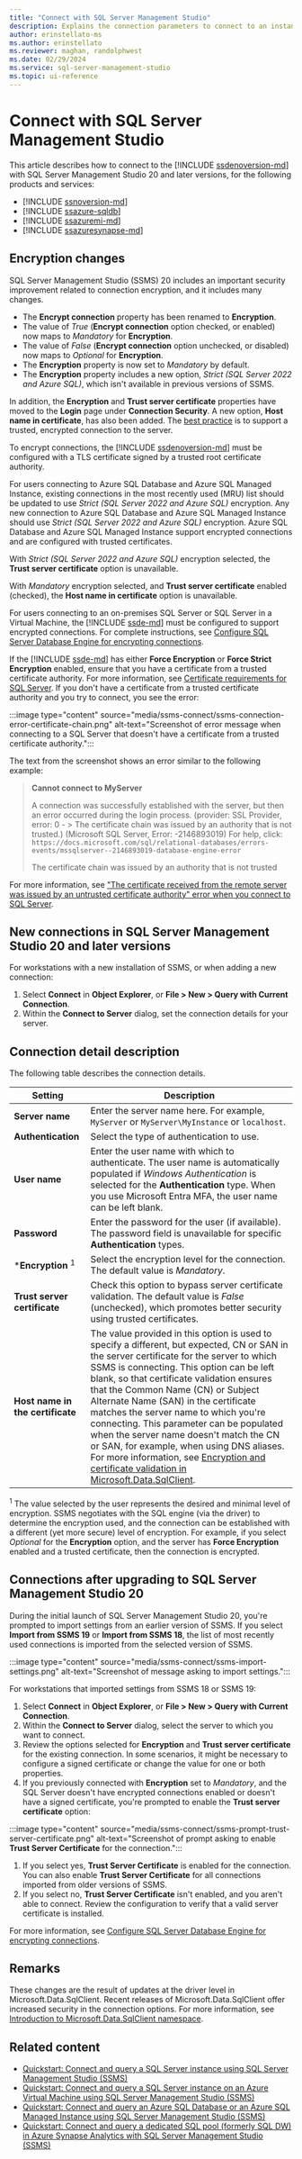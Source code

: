 ```yaml
---
title: "Connect with SQL Server Management Studio"
description: Explains the connection parameters to connect to an instance of SQL Server with SQL Server Management Studio. Includes details about how to secure and encrypt connections.
author: erinstellato-ms
ms.author: erinstellato
ms.reviewer: maghan, randolphwest
ms.date: 02/29/2024
ms.service: sql-server-management-studio
ms.topic: ui-reference
---
```

# Connect with SQL Server Management Studio

This article describes how to connect to the [!INCLUDE [ssdenoversion-md](../includes/ssdenoversion-md.md)] with SQL Server Management Studio 20 and later versions, for the following products and services:

- [!INCLUDE [ssnoversion-md](../includes/ssnoversion-md.md)]
- [!INCLUDE [ssazure-sqldb](../includes/ssazure-sqldb.md)]
- [!INCLUDE [ssazuremi-md](../includes/ssazuremi-md.md)]
- [!INCLUDE [ssazuresynapse-md](../includes/ssazuresynapse-md.md)]

## Encryption changes

SQL Server Management Studio (SSMS) 20 includes an important security improvement related to connection encryption, and it includes many changes.

- The **Encrypt connection** property has been renamed to **Encryption**.
- The value of *True* (**Encrypt connection** option checked, or enabled) now maps to *Mandatory* for **Encryption**.
- The value of *False* (**Encrypt connection** option unchecked, or disabled) now maps to *Optional* for **Encryption**.
- The **Encryption** property is now set to *Mandatory* by default.
- The **Encryption** property includes a new option, *Strict (SQL Server 2022 and Azure SQL)*, which isn't available in previous versions of SSMS.

In addition, the **Encryption** and **Trust server certificate** properties have moved to the **Login** page under **Connection Security**. A new option, **Host name in certificate**, has also been added. The [best practice](/sql/relational-databases/security/securing-sql-server) is to support a trusted, encrypted connection to the server.

To encrypt connections, the [!INCLUDE [ssdenoversion-md](../includes/ssdenoversion-md.md)] must be configured with a TLS certificate signed by a trusted root certificate authority.

For users connecting to Azure SQL Database and Azure SQL Managed Instance, existing connections in the most recently used (MRU) list should be updated to use *Strict (SQL Server 2022 and Azure SQL)* encryption.  Any new connection to Azure SQL Database and Azure SQL Managed Instance should use *Strict (SQL Server 2022 and Azure SQL)* encryption. Azure SQL Database and Azure SQL Managed Instance support encrypted connections and are configured with trusted certificates.

With *Strict (SQL Server 2022 and Azure SQL)* encryption selected, the **Trust server certificate** option is unavailable.

With *Mandatory* encryption selected, and **Trust server certificate** enabled (checked), the **Host name in certificate** option is unavailable.

For users connecting to an on-premises SQL Server or SQL Server in a Virtual Machine, the [!INCLUDE [ssde-md](../includes/ssde-md.md)] must be configured to support encrypted connections. For complete instructions, see [Configure SQL Server Database Engine for encrypting connections](/sql/database-engine/configure-windows/configure-sql-server-encryption).

If the [!INCLUDE [ssde-md](../includes/ssde-md.md)] has either **Force Encryption** or **Force Strict Encryption** enabled, ensure that you have a certificate from a trusted certificate authority. For more information, see [Certificate requirements for SQL Server](/sql/database-engine/configure-windows/certificate-requirements). If you don't have a certificate from a trusted certificate authority and you try to connect, you see the error:

:::image type="content" source="media/ssms-connect/ssms-connection-error-certificate-chain.png" alt-text="Screenshot of error message when connecting to a SQL Server that doesn't have a certificate from a trusted certificate authority.":::

The text from the screenshot shows an error similar to the following example:

> **Cannot connect to MyServer**
>  
> A connection was successfully established with the server, but then an error occurred during the login process.
> (provider: SSL Provider, error: 0 - > The certificate chain was issued by an authority that is not trusted.)
> (Microsoft SQL Server, Error: -2146893019)
> For help, click: `https://docs.microsoft.com/sql/relational-databases/errors-events/mssqlserver--2146893019-database-engine-error`
>  
> The certificate chain was issued by an authority that is not trusted

For more information, see ["The certificate received from the remote server was issued by an untrusted certificate authority" error when you connect to SQL Server](/troubleshoot/sql/database-engine/connect/error-message-when-you-connect).

## New connections in SQL Server Management Studio 20 and later versions

For workstations with a new installation of SSMS, or when adding a new connection:

1. Select **Connect** in **Object Explorer**, or **File > New > Query with Current Connection**.
1. Within the **Connect to Server** dialog, set the connection details for your server.

## Connection detail description

The following table describes the connection details.

| Setting | Description |
| --- | --- |
| **Server name** | Enter the server name here. For example, `MyServer` or `MyServer\MyInstance` or `localhost`. |
| **Authentication** | Select the type of authentication to use. |
| **User name** | Enter the user name with which to authenticate. The user name is automatically populated if *Windows Authentication* is selected for the **Authentication** type. When you use Microsoft Entra MFA, the user name can be left blank. |
| **Password** | Enter the password for the user (if available). The password field is unavailable for specific **Authentication** types. |
| ***Encryption** <sup>1</sup> | Select the encryption level for the connection. The default value is *Mandatory*. |
| **Trust server certificate** | Check this option to bypass server certificate validation. The default value is *False* (unchecked), which promotes better security using trusted certificates. |
| **Host name in the certificate** | The value provided in this option is used to specify a different, but expected, CN or SAN in the server certificate for the server to which SSMS is connecting. This option can be left blank, so that certificate validation ensures that the Common Name (CN) or Subject Alternate Name (SAN) in the certificate matches the server name to which you're connecting. This parameter can be populated when the server name doesn't match the CN or SAN, for example, when using DNS aliases. For more information, see [Encryption and certificate validation in Microsoft.Data.SqlClient](/sql/connect/ado-net/encryption-and-certificate-validation). |

<sup>1</sup> The value selected by the user represents the desired and minimal level of encryption. SSMS negotiates with the SQL engine (via the driver) to determine the encryption used, and the connection can be established with a different (yet more secure) level of encryption. For example, if you select *Optional* for the **Encryption** option, and the server has **Force Encryption** enabled and a trusted certificate, then the connection is encrypted.

## Connections after upgrading to SQL Server Management Studio 20

During the initial launch of SQL Server Management Studio 20, you're prompted to import settings from an earlier version of SSMS. If you select **Import from SSMS 19** or **Import from SSMS 18**, the list of most recently used connections is imported from the selected version of SSMS.

:::image type="content" source="media/ssms-connect/ssms-import-settings.png" alt-text="Screenshot of message asking to import settings.":::

For workstations that imported settings from SSMS 18 or SSMS 19:

1. Select **Connect** in **Object Explorer**, or **File > New > Query with Current Connection**.
1. Within the **Connect to Server** dialog, select the server to which you want to connect.
1. Review the options selected for **Encryption** and **Trust server certificate** for the existing connection. In some scenarios, it might be necessary to configure a signed certificate or change the value for one or both properties.
1. If you previously connected with **Encryption** set to *Mandatory*, and the SQL Server doesn't have encrypted connections enabled or doesn't have a signed certificate, you're prompted to enable the **Trust server certificate** option:

:::image type="content" source="media/ssms-connect/ssms-prompt-trust-server-certificate.png" alt-text="Screenshot of prompt asking to enable **Trust Server Certificate** for the connection.":::

1. If you select yes, **Trust Server Certificate** is enabled for the connection. You can also enable **Trust Server Certificate** for all connections imported from older versions of SSMS.
1. If you select no, **Trust Server Certificate** isn't enabled, and you aren't able to connect. Review the configuration to verify that a valid server certificate is installed.

For more information, see [Configure SQL Server Database Engine for encrypting connections](/sql/database-engine/configure-windows/configure-sql-server-encryption).

## Remarks

These changes are the result of updates at the driver level in Microsoft.Data.SqlClient. Recent releases of Microsoft.Data.SqlClient offer increased security in the connection options. For more information, see [Introduction to Microsoft.Data.SqlClient namespace](/sql/connect/ado-net/introduction-microsoft-data-sqlclient-namespace).

## Related content

- [Quickstart: Connect and query a SQL Server instance using SQL Server Management Studio (SSMS)](ssms-connect-query-sql-server.md)
- [Quickstart: Connect and query a SQL Server instance on an Azure Virtual Machine using SQL Server Management Studio (SSMS)](ssms-connect-query-sql-server-azure-vm.md)
- [Quickstart: Connect and query an Azure SQL Database or an Azure SQL Managed Instance using SQL Server Management Studio (SSMS)](ssms-connect-query-azure-sql.md)
- [Quickstart: Connect and query a dedicated SQL pool (formerly SQL DW) in Azure Synapse Analytics with SQL Server Management Studio (SSMS)](ssms-connect-query-azure-synapse-analytics.md)
